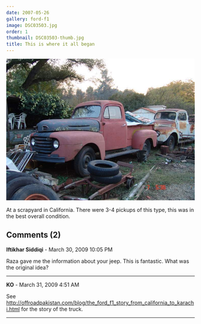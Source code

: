 ```yaml
---
date: 2007-05-26
gallery: ford-f1
image: DSC03503.jpg
order: 1
thumbnail: DSC03503-thumb.jpg
title: This is where it all began
---
```


![This is where it all began](./DSC03503.jpg)

At a scrapyard in California. There were 3-4 pickups of this type, this was in the best overall condition.

<div id="comments">

## Comments (2)

**Iftikhar Siddiqi** - March 30, 2009 10:05 PM

Raza gave me the information about your jeep. This is fantastic. What was the original idea?

---

**KO** - March 31, 2009  4:51 AM

See <http://offroadpakistan.com/blog/the_ford_f1_story_from_california_to_karachi.html> for the story of the truck.

---

</div>